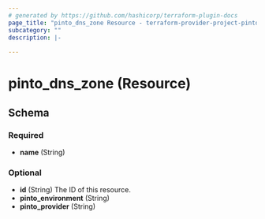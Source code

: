 ```yaml
---
# generated by https://github.com/hashicorp/terraform-plugin-docs
page_title: "pinto_dns_zone Resource - terraform-provider-project-pinto"
subcategory: ""
description: |-
  
---
```


# pinto_dns_zone (Resource)





<!-- schema generated by tfplugindocs -->
## Schema

### Required

- **name** (String)

### Optional

- **id** (String) The ID of this resource.
- **pinto_environment** (String)
- **pinto_provider** (String)


